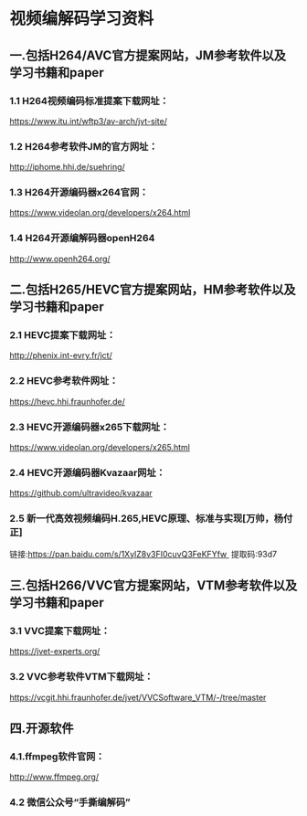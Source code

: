 # 视频编解码学习资料

## 一.包括H264/AVC官方提案网站，JM参考软件以及学习书籍和paper
### 1.1 H264视频编码标准提案下载网址：
https://www.itu.int/wftp3/av-arch/jvt-site/
### 1.2 H264参考软件JM的官方网址：
http://iphome.hhi.de/suehring/
### 1.3 H264开源编码器x264官网：
https://www.videolan.org/developers/x264.html
### 1.4 H264开源编解码器openH264
http://www.openh264.org/

## 二.包括H265/HEVC官方提案网站，HM参考软件以及学习书籍和paper
### 2.1 HEVC提案下载网址：
http://phenix.int-evry.fr/jct/
### 2.2 HEVC参考软件网址：
https://hevc.hhi.fraunhofer.de/
### 2.3 HEVC开源编码器x265下载网址：
https://www.videolan.org/developers/x265.html
### 2.4 HEVC开源编码器Kvazaar网址：
https://github.com/ultravideo/kvazaar
### 2.5 新一代高效视频编码H.265,HEVC原理、标准与实现[万帅，杨付正]
链接:https://pan.baidu.com/s/1XylZ8v3FI0cuvQ3FeKFYfw 
提取码:93d7

## 三.包括H266/VVC官方提案网站，VTM参考软件以及学习书籍和paper
### 3.1 VVC提案下载网址：
https://jvet-experts.org/
### 3.2 VVC参考软件VTM下载网址：
https://vcgit.hhi.fraunhofer.de/jvet/VVCSoftware_VTM/-/tree/master

## 四.开源软件
### 4.1.ffmpeg软件官网：
http://www.ffmpeg.org/
### 4.2 微信公众号“手撕编解码”
